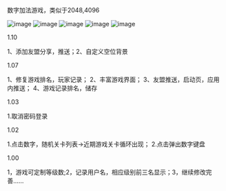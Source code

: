 数字加法游戏，类似于2048,4096

![image](https://github.com/xushiyou23/2020/blob/master/ShowImage/2020g.gif)
![image](http://images2015.cnblogs.com/blog/922169/201707/922169-20170717142316785-214933910.jpg)
![image](http://images2015.cnblogs.com/blog/922169/201707/922169-20170717142322019-610101217.png)
![image](http://images2015.cnblogs.com/blog/922169/201707/922169-20170717142327972-1299716802.png)
![image](http://images2015.cnblogs.com/blog/922169/201707/922169-20170717142332503-1269419090.png)

1.10

1、添加友盟分享，推送；2、自定义空位背景

1.07

1、修复游戏排名，玩家记录； 2、丰富游戏界面； 3、友盟推送，启动页，应用内推送； 4、游戏记录排名，储存


1.03

1.取消密码登录


1.02

1.点击数字，随机关卡列表->近期游戏关卡循环出现；  2.点击弹出数字键盘


1.00

1，游戏可定制等级数;2，记录用户名，相应级别前三名显示；3，继续修改完善......
